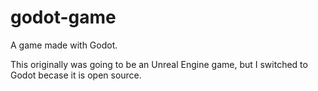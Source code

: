 # godot-game
A game made with Godot.

This originally was going to be an Unreal Engine game, but I switched to Godot becase it is open source.
